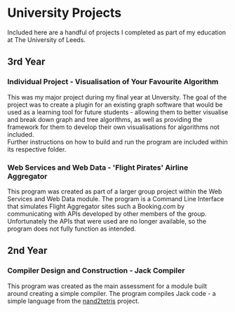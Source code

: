 # University Projects
Included here are a handful of projects I completed as part of my education at The University of Leeds.

## 3rd Year
### Individual Project - Visualisation of Your Favourite Algorithm
This was my major project during my final year at Unversity. The goal of the project was to create a plugin for an existing graph software that would be used as a learning tool for future students - allowing them to better visualise and break down graph and tree algorithms, as well as providing the framework for them to develop their own visualisations for algorithms not included.\
Further instructions on how to build and run the program are included within its respective folder.

### Web Services and Web Data - 'Flight Pirates' Airline Aggregator
This program was created as part of a larger group project within the Web Services and Web Data module. The program is a Command Line Interface that simulates Flight Aggregator sites such a Booking.com by communicating with APIs developed by other members of the group.\
Unfortunately the APIs that were used are no longer available, so the program does not fully function as intended.

## 2nd Year
### Compiler Design and Construction - Jack Compiler
This program was created as the main assessment for a module built around creating a simple compiler. The program compiles Jack code - a simple language from the [nand2tetris](https://www.nand2tetris.org/) project.
